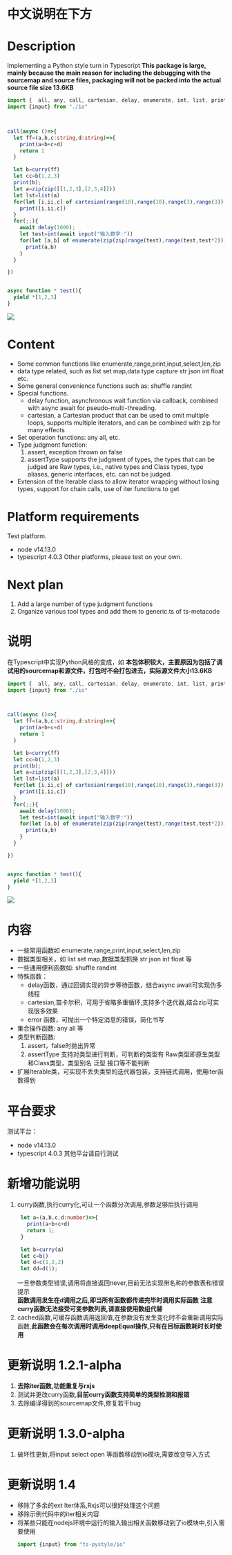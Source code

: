 
# 中文说明在下方

# Description
Implementing a Python style turn in Typescript
**This package is large, mainly because the main reason for including the debugging with the sourcemap and source files, packaging will not be packed into the actual source file size 13.6KB**
```ts
import {  all, any, call, cartesian, delay, enumerate, int, list, print, range, zip, curry} from './lib';
import {input} from "./io"



call(async ()=>{
  let ff=(a,b,c:string,d:string)=>{
    print(a+b+c+d)
    return 1
  }

  let b=curry(ff)
  let cc=b(1,2,3)
  print(b);
  let a=zip(zip([[1,2,3],[2,3,4]]))
  let lst=list(a)
  for(let [i,ii,c] of cartesian(range(10),range(10),range(3),range(3))){
    print([i,ii,c])
  }
  for(;;){
    await delay(1000);
    let test=int(await input("输入数字:"))
    for(let [a,b] of enumerate(zip(zip(range(test),range(test,test*2)))) ){
      print(a,b)
    }
  }

})


async function * test(){
  yield *[1,2,3]
}


```
![](res/2020-11-13-02-41-57.png)

# Content
* Some common functions like enumerate,range,print,input,select,len,zip
* data type related, such as list set map,data type capture str json int float etc.
* Some general convenience functions such as: shuffle randint 
* Special functions.
  * delay function, asynchronous wait function via callback, combined with async await for pseudo-multi-threading.
  * cartesian, a Cartesian product that can be used to omit multiple loops, supports multiple iterators, and can be combined with zip for many effects
* Set operation functions: any all, etc.
* Type judgment function:
  1. assert, exception thrown on false
  2. assertType supports the judgment of types, the types that can be judged are Raw types, i.e., native types and Class types, type aliases, generic interfaces, etc. can not be judged.
* Extension of the Iterable class to allow iterator wrapping without losing types, support for chain calls, use of iter functions to get
# Platform requirements
Test platform.
* node v14.13.0
* typescript 4.0.3
Other platforms, please test on your own.



# Next plan
1. Add a large number of type judgment functions
2. Organize various tool types and add them to generic.ts of ts-metacode



# 说明
在Typescript中实现Python风格的变成，如
**本包体积较大，主要原因为包括了调试用的sourcemap和源文件，打包时不会打包进去，实际源文件大小13.6KB**
```ts
import {  all, any, call, cartesian, delay, enumerate, int, list, print, range, zip, curry} from './lib';
import {input} from "./io"



call(async ()=>{
  let ff=(a,b,c:string,d:string)=>{
    print(a+b+c+d)
    return 1
  }

  let b=curry(ff)
  let cc=b(1,2,3)
  print(b);
  let a=zip(zip([[1,2,3],[2,3,4]]))
  let lst=list(a)
  for(let [i,ii,c] of cartesian(range(10),range(10),range(3),range(3))){
    print([i,ii,c])
  }
  for(;;){
    await delay(1000);
    let test=int(await input("输入数字:"))
    for(let [a,b] of enumerate(zip(zip(range(test),range(test,test*2)))) ){
      print(a,b)
    }
  }

})


async function * test(){
  yield *[1,2,3]
}


```
![](res/2020-11-13-02-41-57.png)

# 内容
* 一些常用函数如 enumerate,range,print,input,select,len,zip
* 数据类型相关，如 list set map,数据类型抓换 str json int float 等
* 一些通用便利函数如: shuffle randint 
* 特殊函数：
  * delay函数，通过回调实现的异步等待函数，结合async await可实现伪多线程
  * cartesian,笛卡尔积，可用于省略多重循环,支持多个迭代器,结合zip可实现很多效果
  * error 函数，可抛出一个特定消息的错误，简化书写
* 集合操作函数: any all 等
* 类型判断函数:
  1. assert，false时抛出异常
  2. assertType 支持对类型进行判断，可判断的类型有 Raw类型即原生类型和Class类型，类型别名 泛型 接口等不能判断
* 扩展Iterable类，可实现不丢失类型的迭代器包装，支持链式调用，使用iter函数得到
# 平台要求
测试平台：
* node v14.13.0
* typescript 4.0.3
其他平台请自行测试



# 新增功能说明
1. curry函数,执行curry化,可让一个函数分次调用,参数足够后执行调用
   ```ts
    let a=(a,b,c,d:number)=>{
      print(a+b+c+d)
      return 1;
    }

    let b=curry(a)
    let c=b()
    let d=c(1,2,2)
    let dd=d(1);
    ```
    一旦参数类型错误,调用将直接返回never,目前无法实现带名称的参数表和错误提示  
    **函数调用发生在d调用之后,即当所有函数都传递完毕时调用实际函数**
    **注意curry函数无法接受可变参数列表,请直接使用数组代替**
2. cached函数,可缓存函数调用返回值,在参数没有发生变化时不会重新调用实际函数,**此函数会在每次调用时调用deepEqual操作,只有在目标函数耗时长时使用**

# 更新说明 1.2.1-alpha
1. **去除iter函数,功能重复与rxjs**
2. 测试并更改curry函数,**目前curry函数支持简单的类型检测和报错**
3. 去除编译得到的sourcemap文件,修复若干bug

# 更新说明 1.3.0-alpha
1. 破坏性更新,将input select open 等函数移动到io模块,需要改变导入方式

# 更新说明 1.4
* 移除了多余的ext Iter体系,Rxjs可以很好处理这个问题
* 移除示例代码中的iter相关内容
* 将某些只能在nodejs环境中运行的输入输出相关函数移动到了io模块中,引入需要使用
  ```ts
  import {input} from "ts-pystyle/io"
  ```
